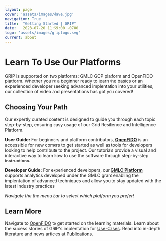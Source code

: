 ```yaml
---
layout: page
cover: 'assets/images/dave.jpg'
navigation: True
title:  "Getting Started | GRIP"
date:   2023-07-20 11:59:00 -0700
logo: 'assets/images/griplogo.svg'
current: about
---
```

# Learn To Use Our Platforms
GRIP is supported on two platforms: GMLC GCP platform and OpenFIDO platform. 
Whether you’re a beginner ready to learn the basics or an experienced developer seeking advanced implentation into your utilities, our collection of video and presentations has got you covered! 

## Choosing Your Path

Our expertly curated content is designed to guide you through each topic step-by-step, ensuring easy usage of our Grid Resilience and Intelligence Platform.

**User Guide:** For beginners and platform contributors, **[OpenFIDO](https://arras-energy.github.io/static-website/tutorials/)** is an accessible for new comers to get started as well as tools for developers looking to help contribute to the project. Our tutorials provide a visual and interactive way to learn how to use the software through step-by-step instructions.

**Developer Guide:** For experienced developers, our **[GMLC Platform](https://arras-energy.github.io/static-website/tutorials/)** supports analytics developed under the GMLC grant enabling the implentation of advanced techniques and allow you to stay updated with the latest industry practices. 

*Navigate the the menu bar to select which platform you prefer!*



## Learn More
Navigate to [OpenFIDO](https://arras-energy.github.io/static-website/tutorials/) to get started on the learning materials. Learn about the sucess stories of GRIP's implentation for [Use-Cases](https://arras-energy.github.io/static-website/use-cases/). Read into in-depth literature and news articles at [Publications](https://arras-energy.github.io/static-website/literature/).

[Tutorials]:  https://www.grip.energy/getting-started/
[Publication]:  https://grip.energy/publications/
[Use-Cases]:  https://www.grip.energy/use-cases/  
[GRIP's GitHub repo]: https://github.com/slacgismo/grip-webpage